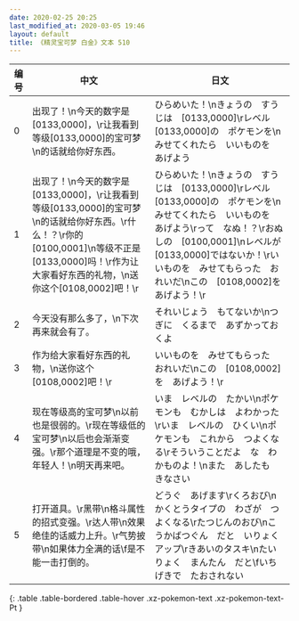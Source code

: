 ```yaml
---
date: 2020-02-25 20:25
last_modified_at: 2020-03-05 19:46
layout: default
title: 《精灵宝可梦 白金》文本 510
---
```

| 编号 | 中文 | 日文 |
| ---- | ---- | ---- |
| 0 | 出现了！\n今天的数字是[0133,0000]，\r让我看到等级[0133,0000]的宝可梦\n的话就给你好东西。 | ひらめいた！\nきょうの　すうじは　[0133,0000]\rレベル[0133,0000]の　ポケモンを\nみせてくれたら　いいものを　あげよう |
| 1 | 出现了！\n今天的数字是[0133,0000]，\r让我看到等级[0133,0000]的宝可梦\n的话就给你好东西。\r什么！？\r你的[0100,0001]\n等级不正是[0133,0000]吗！\r作为让大家看好东西的礼物，\n送你这个[0108,0002]吧！\r | ひらめいた！\nきょうの　すうじは　[0133,0000]\rレベル[0133,0000]の　ポケモンを\nみせてくれたら　いいものを　あげよう\rって　なぬ！？\rおぬしの　[0100,0001]\nレベルが　[0133,0000]ではないか！\rいいものを　みせてもらった　おれいだ\nこの　[0108,0002]を　あげよう！\r |
| 2 | 今天没有那么多了，\n下次再来就会有了。 | それいじょう　もてないか\nつぎに　くるまで　あずかっておくよ |
| 3 | 作为给大家看好东西的礼物，\n送你这个[0108,0002]吧！\r | いいものを　みせてもらった　おれいだ\nこの　[0108,0002]を　あげよう！\r |
| 4 | 现在等级高的宝可梦\n以前也是很弱的。\r现在等级低的宝可梦\n以后也会渐渐变强。\r那个道理是不变的哦，年轻人！\n明天再来吧。 | いま　レベルの　たかい\nポケモンも　むかしは　よわかった\rいま　レベルの　ひくい\nポケモンも　これから　つよくなる\rそういうことだよ　な　わかものよ！\nまた　あしたも　きなさい |
| 5 | 打开道具。\r黑带\n格斗属性的招式变强。\r达人带\n效果绝佳的话威力上升。\r气势披带\n如果体力全满的话\f是不能一击打倒的。 | どうぐ　あげます\rくろおび\nかくとうタイプの　わざが　つよくなる\rたつじんのおび\nこうかばつぐん　だと　いりょくアップ\rきあいのタスキ\nたいりょく　まんたん　だと\fいちげきで　たおされない |
{: .table .table-bordered .table-hover .xz-pokemon-text .xz-pokemon-text-Pt }